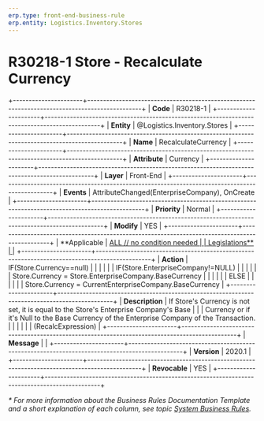```yaml
---
erp.type: front-end-business-rule
erp.entity: Logistics.Inventory.Stores
---
```


# R30218-1 Store - Recalculate Currency
+----------------------+-----------------------------------------------------------------------------------------------+
| **Code**             | R30218-1                                                                                      |
+----------------------+-----------------------------------------------------------------------------------------------+
| **Entity**           | @Logistics.Inventory.Stores                                                                   |
+----------------------+-----------------------------------------------------------------------------------------------+
| **Name**             | RecalculateCurrency                                                                           |
+----------------------+-----------------------------------------------------------------------------------------------+
| **Attribute**        | Currency                                                                                      |
+----------------------+-----------------------------------------------------------------------------------------------+
| **Layer**            | Front-End                                                                                     |
+----------------------+-----------------------------------------------------------------------------------------------+
| **Events**           | AttributeChanged(EnterpriseCompany), OnCreate                                                 |
+----------------------+-----------------------------------------------------------------------------------------------+
| **Priority**         | Normal                                                                                        |
+----------------------+-----------------------------------------------------------------------------------------------+
| **Modify**           | YES                                                                                           |
+----------------------+-----------------------------------------------------------------------------------------------+
| **Applicable         | [ALL // no condition needed                                                                   |
| Legislations**       | ](xref:applicable-legislations)                                                               |
+----------------------+-----------------------------------------------------------------------------------------------+
| **Action**           | IF(Store.Currency==null)                                                                      |
|                      |                                                                                               |
|                      | IF(Store.EnterpriseCompany!=NULL)                                                             |
|                      |                                                                                               |
|                      | Store.Currency = Store.EnterpriseCompany.BaseCurrency                                         |
|                      |                                                                                               |
|                      | ELSE                                                                                          |
|                      |                                                                                               |
|                      | Store.Currency = CurrentEnterpriseCompany.BaseCurrency                                        |
+----------------------+-----------------------------------------------------------------------------------------------+
| **Description**      | If Store\'s Currency is not set, it is equal to the Store\'s Enterprise Company\'s Base       |
|                      | Currency or if it\'s Null to the Base Currency of the Enterprise Company of the Transaction.  |
|                      |                                                                                               |
|                      | (RecalcExpression)                                                                            |
+----------------------+-----------------------------------------------------------------------------------------------+
| **Message**          |                                                                                               |
+----------------------+-----------------------------------------------------------------------------------------------+
| **Version**          | 2020.1                                                                                        |
+----------------------+-----------------------------------------------------------------------------------------------+
| **Revocable**        | YES                                                                                           |
+----------------------+-----------------------------------------------------------------------------------------------+

*\* For more information about the Business Rules Documentation Template and a short explanation of each column, see
topic [System Business Rules](../templates/template-description-system-business-rules.md).*
